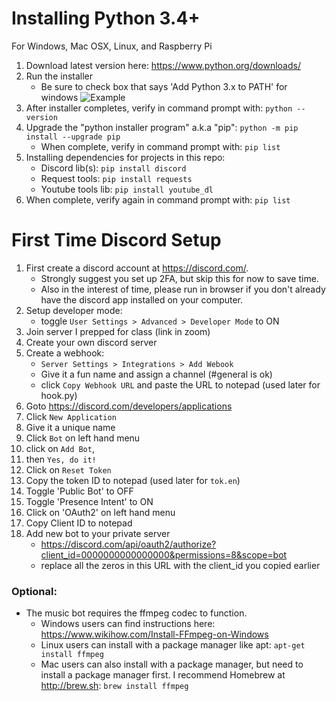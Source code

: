 # Installing Python 3.4+
For Windows, Mac OSX, Linux, and Raspberry Pi


1. Download latest version here: https://www.python.org/downloads/
2. Run the installer
    - Be sure to check box that says 'Add Python 3.x to PATH' for windows
![Example](https://miro.medium.com/max/1344/0*7nOyowsPsGI19pZT.png)
3. After installer completes, verify in command prompt with: `python --version`
4. Upgrade the "python installer program" a.k.a "pip": `python -m pip install --upgrade pip`
    - When complete, verify in command prompt with: `pip list`
5. Installing dependencies for projects in this repo:
    - Discord lib(s): `pip install discord`
    - Request tools: `pip install requests`
    - Youtube tools lib: `pip install youtube_dl`    
6. When complete, verify again in command prompt with: `pip list`

# First Time Discord Setup
1. First create a discord account at https://discord.com/. 
   - Strongly suggest you set up 2FA, but skip this for now to save time.
   - Also in the interest of time, please run in browser if you don't already have the discord app installed on your computer.
2. Setup developer mode: 
   - toggle `User Settings > Advanced > Developer Mode` to ON
3. Join server I prepped for class (link in zoom)
4. Create your own discord server
5. Create a webhook:
   - `Server Settings > Integrations > Add Webook`
   - Give it a fun name and assign a channel (#general is ok)
   - click `Copy Webhook URL` and paste the URL to notepad (used later for hook.py)
6. Goto https://discord.com/developers/applications
7. Click `New Application`
8. Give it a unique name
9. Click `Bot` on left hand menu
10. click on `Add Bot`, 
11. then `Yes, do it!`
12. Click on `Reset Token`
13. Copy the token ID to notepad (used later for `tok.en`)
14. Toggle 'Public Bot' to OFF
15. Toggle 'Presence Intent' to ON
16. Click on 'OAuth2' on left hand menu
17. Copy Client ID to notepad
18. Add new bot to your private server
    - https://discord.com/api/oauth2/authorize?client_id=0000000000000000&permissions=8&scope=bot 
    - replace all the zeros in this URL with the client_id you copied earlier

### Optional:
- The music bot requires the ffmpeg codec to function.
    - Windows users can find instructions here: https://www.wikihow.com/Install-FFmpeg-on-Windows
    - Linux users can install with a package manager like apt: `apt-get install ffmpeg`
    - Mac users can also install with a package manager, but need to install a package manager first. I recommend Homebrew at http://brew.sh: `brew install ffmpeg`
